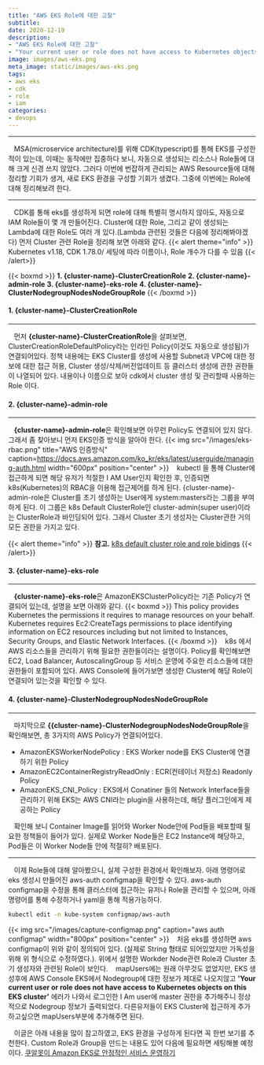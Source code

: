 ```yaml
---
title: "AWS EKS Role에 대한 고찰"
subtitle: 
date: 2020-12-19
description: 
- "AWS EKS Role에 대한 고찰"
- "Your current user or role does not have access to Kubernetes objects on this EKS cluster"
image: images/aws-eks.png
meta_image: static/images/aws-eks.png
tags:
- aws eks
- cdk
- role
- iam
categories:
- devops
---
```


---
&nbsp;&nbsp;&nbsp;MSA(microservice architecture)를 위해 CDK(typescript)를 통해 EKS를 구성한 적이 있는데, 이때는 동작에만 집중하다 보니, 자동으로 생성되는 리소스나 Role들에 대해 크게 신경 쓰지 않았다. 그러다 이번에 번잡하게 관리되는 AWS Resource들에 대해 정리할 기회가 생겨, 새로 EKS 환경을 구성할 기회가 생겼다. 그중에 이번에는 Role에 대해 정리해보려 한다. 

--- 
&nbsp;&nbsp;&nbsp;CDK를 통해 eks를 생성하게 되면 role에 대해 특별히 명시하지 않아도, 자동으로 IAM Role들이 몇 개 만들어진다. Cluster에 대한 Role, 그리고 같이 생성되는 Lambda에 대한 Role도 여러 개 있다.(Lambda 관련된 것들은 다음에 정리해봐야겠다) 먼저 Cluster 관련 Role을 정리해 보면 아래와 같다.
{{< alert theme="info" >}}
Kubernetes v1.18, CDK 1.78.0/ 세팅에 따라 이름이나, Role 개수가 다를 수 있음
{{< /alert>}}

{{< boxmd >}}
**1. {cluster-name}-ClusterCreationRole**
**2. {cluster-name}-admin-role**
**3. {cluster-name}-eks-role**
**4. {cluster-name}-ClusterNodegroupNodesNodeGroupRole**
{{< /boxmd >}}

#### 1. {cluster-name}-ClusterCreationRole
---
&nbsp;&nbsp;&nbsp;먼저 **{cluster-name}-ClusterCreationRole**을 살펴보면, ClusterCreationRoleDefaultPolicy라는 인라인 Policy(이것도 자동으로 생성됨)가 연결되어있다. 정책 내용에는 EKS Cluster를 생성에 사용할 Subnet과 VPC에 대한 정보에 대한 접근 허용, Cluster 생성/삭제/버전업데이트 등 클러스터 생성에 관한 권한들이 나열되어 있다. 내용이나 이름으로 보아 cdk에서 cluster 생성 및 관리할때 사용하는 Role 이다.

#### 2. {cluster-name}-admin-role
---
&nbsp;&nbsp;&nbsp;**{cluster-name}-admin-role**은 확인해보면 아무런 Policy도 연결되어 있지 않다. 그래서 좀 찾아보니 먼저 EKS인증 방식을 알아야 한다.
{{< img src="/images/eks-rbac.png" title="AWS 인증방식" caption=https://docs.aws.amazon.com/ko_kr/eks/latest/userguide/managing-auth.html width="600px" position="center" >}}
&nbsp;&nbsp;&nbsp;kubectl 을 통해 Cluster에 접근하게 되면 해당 유저가 적절한 I AM User인지 확인한 후, 인증되면 k8s(Kubernetes)의 RBAC을 이용해 접근제어를 하게 된다. {cluster-name}-admin-role은 Cluster를 초기 생성하는 User에게  system:masters라는 그룹을 부여하게 된다. 이 그룹은 k8s Default ClusterRole인 cluster-admin(super user)이라는 ClusterRole과 바인딩되어 있다. 그래서 Cluster 초기 생성자는 Cluster관한 거의 모든 권한을 가지고 있다.

{{< alert theme="info" >}}
**참고.** [k8s default cluster role and role bidings](https://kubernetes.io/docs/reference/access-authn-authz/rbac/#default-roles-and-role-bindings)
{{< /alert>}}

#### 3. {cluster-name}-eks-role
---
&nbsp;&nbsp;&nbsp;**{cluster-name}-eks-role**은 AmazonEKSClusterPolicy라는 기존 Policy가 연결되어 있는데, 설명을 보면 아래와 같다.
{{< boxmd >}}
This policy provides Kubernetes the permissions it requires to manage resources on your behalf. Kubernetes requires Ec2:CreateTags permissions to place identifying information on EC2 resources including but not limited to Instances, Security Groups, and Elastic Network Interfaces. 
{{< /boxmd >}}
&nbsp;&nbsp;&nbsp;k8s 에서 AWS 리소스들을 관리하기 위해 필요한 권한들이라는 설명이다. Policy를 확인해보면 EC2, Load Balancer, AutoscalingGroup 등 서비스 운영에 주요한 리소스들에 대한 권한들이 포함되어 있다. AWS Console에 들어가보면 생성한 Cluster에 해당 Role이 연결되어 있는것을 확인할 수 있다.

#### 4. {cluster-name}-ClusterNodegroupNodesNodeGroupRole
---
&nbsp;&nbsp;&nbsp;마지막으로 **{{cluster-name}-ClusterNodegroupNodesNodeGroupRole**을 확인해보면, 총 3가지의 AWS Policy가 연결되어있다.
- AmazonEKSWorkerNodePolicy : EKS Worker node를 EKS Cluster에 연결하기 위한 Policy
- AmazonEC2ContainerRegistryReadOnly : ECR(컨테이너 저장소) Readonly Policy
- AmazonEKS_CNI_Policy : EKS에서 Conatiner 들의 Network Interface들을  관리하기 위해 EKS는 AWS CNI라는 plugin을 사용하는데, 해당 플러그인에게 제공하는 Policy

&nbsp;&nbsp;&nbsp;확인해 보니 Container Image를 읽어와 Worker Node안에 Pod들을 배포할때 필요한 정책들이 들어가 있다. 실제로 Worker Node들은 EC2 Instance에 해당하고, Pod들은 이 Worker Node들 안에 적절히? 배포된다.

---

&nbsp;&nbsp;&nbsp;이제 Role들에 대해 알아봤으니, 실제 구성한 환경에서 확인해보자. 아래 명령어로 eks 생성시 만들어진 aws-auth configmap을 확인할 수 있다. aws-auth configmap을 수정을 통해 클러스터에 접근하는 유저나 Role을 관리할 수 있으며, 아래 명령어를 통해 수정하거나 yaml을 통해 적용가능하다.
```bash
kubectl edit -n kube-system configmap/aws-auth
```
{{< img src="/images/capture-configmap.png" caption="aws auth configmap" width="800px" position="center" >}}
&nbsp;&nbsp;&nbsp;처음 eks를 생성하면 aws configmap이 위와 같이 정의되어 있다. (실제로 String 형태로 되어있었지만 가독성을 위해 위 형식으로 수정하였다.). 위에서 설명한 Workder Node관련 Role과 Cluster 초기 생성자와 관련된 Role이 보인다. 
&nbsp;&nbsp;&nbsp;mapUsers에는 원래 아무것도 없었지만, EKS 생성후에 AWS Console EKS에서 Nodegroup에 대한 정보가 제대로 나오지않고 **'Your current user or role does not have access to Kubernetes objects on this EKS cluster'** 에러가 나와서 로그인한 I Am user에 master 권한을 추가해주니 정상적으로 Nodegroup 정보가 출력되었다. 다른유저들이 EKS Cluster에 접근하게 추가하고싶으면 mapUsers부분에 추가해주면 된다.

&nbsp;&nbsp;&nbsp;이글은 아래 내용을 많이 참고하였고, EKS 환경을 구성하게 된다면 꼭 한번 보기를 추천한다. Custom Role과 Group을 만드는 내용도 있어 다음에 필요하면 세팅해볼 예정이다.
[쿠알못이 Amazon EKS로 안정적인 서비스 운영하기](https://www.youtube.com/watch?v=O3znWPUdt18)